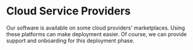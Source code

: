 # Cloud Service Providers

Our software is available on some cloud providers' marketplaces. Using these platforms can make deployment easier. Of course, we can provide support and onboarding for this deployment phase.
